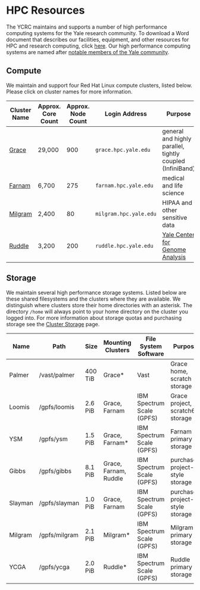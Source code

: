 # HPC Resources

The YCRC maintains and supports a number of high performance computing systems for the Yale research community. To download a Word document that describes our facilities, equipment, and other resources for HPC and research computing, click [here](https://research.computing.yale.edu/sites/default/files/files/Facilities%20and%20Equipment%20Document-2020-02-27.docx). Our high performance computing systems are named after [notable members of the Yale community](https://research.computing.yale.edu/about/hpc-resources).

## Compute

We maintain and support four Red Hat Linux compute clusters, listed below. Please click on cluster names for more information. 

| Cluster Name       | Approx. Core Count | Approx. Node Count | Login Address<img width=200/> | Purpose                                                   |
|--------------------|--------------------|---------------------|-------------------------------|----------------------------------------------------------|
| [Grace](grace)     | 29,000             | 900                 | `grace.hpc.yale.edu`          | general and highly parallel, tightly coupled (InfiniBand)|
| [Farnam](farnam)   | 6,700              | 275                 | `farnam.hpc.yale.edu`         | medical and life science                                 |
| [Milgram](milgram) | 2,400              | 80                  | `milgram.hpc.yale.edu`        | HIPAA and other sensitive data                           |
| [Ruddle](ruddle)   | 3,200              | 200                 | `ruddle.hpc.yale.edu`         | [Yale Center for Genome Analysis](http://ycga.yale.edu/) |

## Storage

We maintain several high performance storage systems. Listed below are these shared filesystems and the clusters where they are available. We distinguish where clusters store their home directories with an asterisk. The directory `/home` will always point to your home directory on the cluster you logged into. For more information about storage quotas and purchasing storage see the [Cluster Storage](/clusters-at-yale/data/index) page.

| Name     | Path          | Size    | Mounting Clusters     | File System Software      | Purpose                         |
|----------|---------------|---------|-----------------------|---------------------------|---------------------------------|
| Palmer   | /vast/palmer  | 400 TiB | Grace\*               | Vast                      | Grace home, scratch storage     |
| Loomis   | /gpfs/loomis  | 2.6 PiB | Grace, Farnam         | IBM Spectrum Scale (GPFS) | Grace project, scratch60 storage|
| YSM      | /gpfs/ysm     | 1.5 PiB | Grace, Farnam\*       | IBM Spectrum Scale (GPFS) | Farnam primary storage          |
| Gibbs    | /gpfs/gibbs   | 8.1 PiB | Grace, Farnam, Ruddle | IBM Spectrum Scale (GPFS) | purchased project-style storage |
| Slayman  | /gpfs/slayman | 1.0 PiB | Grace, Farnam         | IBM Spectrum Scale (GPFS) | purchased project-style storage |
| Milgram  | /gpfs/milgram | 2.1 PiB | Milgram\*             | IBM Spectrum Scale (GPFS) | Milgram primary storage         |
| YCGA     | /gpfs/ycga    | 2.0 PiB | Ruddle\*              | IBM Spectrum Scale (GPFS) | Ruddle primary storage          |
